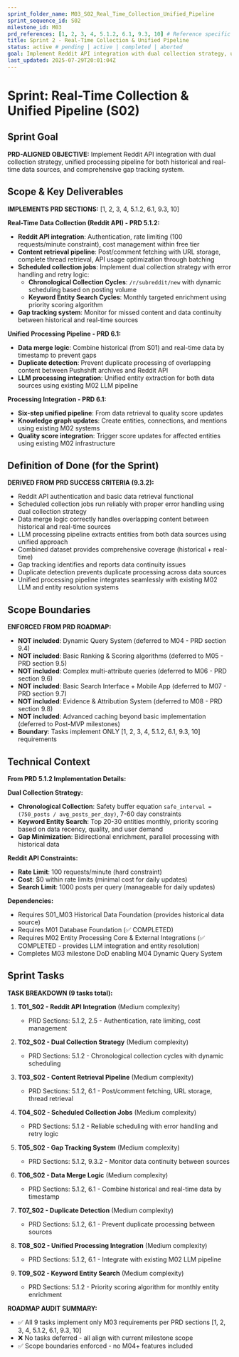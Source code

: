 ```yaml
---
sprint_folder_name: M03_S02_Real_Time_Collection_Unified_Pipeline
sprint_sequence_id: S02
milestone_id: M03
prd_references: [1, 2, 3, 4, 5.1.2, 6.1, 9.3, 10] # Reference specific PRD sections
title: Sprint 2 - Real-Time Collection & Unified Pipeline
status: active # pending | active | completed | aborted
goal: Implement Reddit API integration with dual collection strategy, unified processing pipeline for both historical and real-time data sources, and comprehensive gap tracking system.
last_updated: 2025-07-29T20:01:04Z
---
```


# Sprint: Real-Time Collection & Unified Pipeline (S02)

## Sprint Goal

**PRD-ALIGNED OBJECTIVE:** Implement Reddit API integration with dual collection strategy, unified processing pipeline for both historical and real-time data sources, and comprehensive gap tracking system.

## Scope & Key Deliverables

**IMPLEMENTS PRD SECTIONS:** [1, 2, 3, 4, 5.1.2, 6.1, 9.3, 10]

**Real-Time Data Collection (Reddit API) - PRD 5.1.2:**

- **Reddit API integration**: Authentication, rate limiting (100 requests/minute constraint), cost management within free tier
- **Content retrieval pipeline**: Post/comment fetching with URL storage, complete thread retrieval, API usage optimization through batching
- **Scheduled collection jobs**: Implement dual collection strategy with error handling and retry logic:
  - **Chronological Collection Cycles**: `/r/subreddit/new` with dynamic scheduling based on posting volume
  - **Keyword Entity Search Cycles**: Monthly targeted enrichment using priority scoring algorithm
- **Gap tracking system**: Monitor for missed content and data continuity between historical and real-time sources

**Unified Processing Pipeline - PRD 6.1:**

- **Data merge logic**: Combine historical (from S01) and real-time data by timestamp to prevent gaps
- **Duplicate detection**: Prevent duplicate processing of overlapping content between Pushshift archives and Reddit API
- **LLM processing integration**: Unified entity extraction for both data sources using existing M02 LLM pipeline

**Processing Integration - PRD 6.1:**

- **Six-step unified pipeline**: From data retrieval to quality score updates
- **Knowledge graph updates**: Create entities, connections, and mentions using existing M02 systems
- **Quality score integration**: Trigger score updates for affected entities using existing M02 infrastructure

## Definition of Done (for the Sprint)

**DERIVED FROM PRD SUCCESS CRITERIA (9.3.2):**

- Reddit API authentication and basic data retrieval functional
- Scheduled collection jobs run reliably with proper error handling using dual collection strategy
- Data merge logic correctly handles overlapping content between historical and real-time sources
- LLM processing pipeline extracts entities from both data sources using unified approach
- Combined dataset provides comprehensive coverage (historical + real-time)
- Gap tracking identifies and reports data continuity issues
- Duplicate detection prevents duplicate processing across data sources
- Unified processing pipeline integrates seamlessly with existing M02 LLM and entity resolution systems

## Scope Boundaries

**ENFORCED FROM PRD ROADMAP:**

- **NOT included**: Dynamic Query System (deferred to M04 - PRD section 9.4)
- **NOT included**: Basic Ranking & Scoring algorithms (deferred to M05 - PRD section 9.5)
- **NOT included**: Complex multi-attribute queries (deferred to M06 - PRD section 9.6)
- **NOT included**: Basic Search Interface + Mobile App (deferred to M07 - PRD section 9.7)
- **NOT included**: Evidence & Attribution System (deferred to M08 - PRD section 9.8)
- **NOT included**: Advanced caching beyond basic implementation (deferred to Post-MVP milestones)
- **Boundary**: Tasks implement ONLY [1, 2, 3, 4, 5.1.2, 6.1, 9.3, 10] requirements

## Technical Context

**From PRD 5.1.2 Implementation Details:**

**Dual Collection Strategy:**
- **Chronological Collection**: Safety buffer equation `safe_interval = (750_posts / avg_posts_per_day)`, 7-60 day constraints
- **Keyword Entity Search**: Top 20-30 entities monthly, priority scoring based on data recency, quality, and user demand
- **Gap Minimization**: Bidirectional enrichment, parallel processing with historical data

**Reddit API Constraints:**
- **Rate Limit**: 100 requests/minute (hard constraint)
- **Cost**: $0 within rate limits (minimal cost for daily updates)
- **Search Limit**: 1000 posts per query (manageable for daily updates)

**Dependencies:**
- Requires S01_M03 Historical Data Foundation (provides historical data source)
- Requires M01 Database Foundation (✅ COMPLETED)
- Requires M02 Entity Processing Core & External Integrations (✅ COMPLETED - provides LLM integration and entity resolution)
- Completes M03 milestone DoD enabling M04 Dynamic Query System

## Sprint Tasks

**TASK BREAKDOWN (9 tasks total):**

1. **T01_S02 - Reddit API Integration** (Medium complexity)
   - PRD Sections: 5.1.2, 2.5 - Authentication, rate limiting, cost management

2. **T02_S02 - Dual Collection Strategy** (Medium complexity)
   - PRD Sections: 5.1.2 - Chronological collection cycles with dynamic scheduling

3. **T03_S02 - Content Retrieval Pipeline** (Medium complexity)
   - PRD Sections: 5.1.2, 6.1 - Post/comment fetching, URL storage, thread retrieval

4. **T04_S02 - Scheduled Collection Jobs** (Medium complexity)
   - PRD Sections: 5.1.2 - Reliable scheduling with error handling and retry logic

5. **T05_S02 - Gap Tracking System** (Medium complexity)
   - PRD Sections: 5.1.2, 9.3.2 - Monitor data continuity between sources

6. **T06_S02 - Data Merge Logic** (Medium complexity)
   - PRD Sections: 5.1.2, 6.1 - Combine historical and real-time data by timestamp

7. **T07_S02 - Duplicate Detection** (Medium complexity)
   - PRD Sections: 5.1.2, 6.1 - Prevent duplicate processing between sources

8. **T08_S02 - Unified Processing Integration** (Medium complexity)
   - PRD Sections: 5.1.2, 6.1 - Integrate with existing M02 LLM pipeline

9. **T09_S02 - Keyword Entity Search** (Medium complexity)
   - PRD Sections: 5.1.2 - Priority scoring algorithm for monthly entity enrichment

**ROADMAP AUDIT SUMMARY:**
- ✅ All 9 tasks implement only M03 requirements per PRD sections [1, 2, 3, 4, 5.1.2, 6.1, 9.3, 10]
- ❌ No tasks deferred - all align with current milestone scope
- ✅ Scope boundaries enforced - no M04+ features included